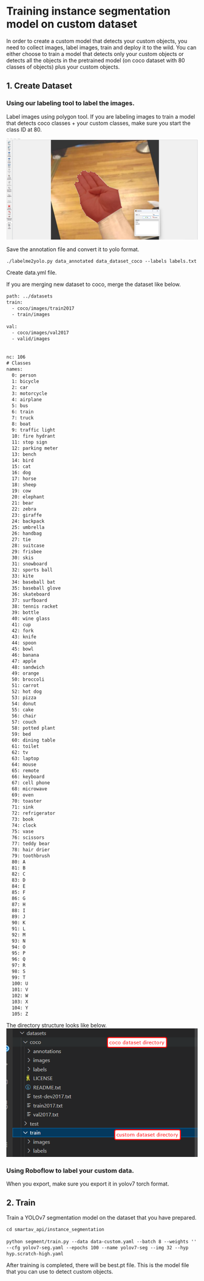 # Training instance segmentation model on custom dataset
In order to create a custom model that detects your custom objects, you need to collect images, label images, train and deploy it to the wild. You can either choose to train a model that detects only your custom objects or detects all the objects in the pretrained model (on coco dataset with 80 classes of objects) plus your custom objects.

## 1. Create Dataset

### Using our labeling tool to label the images.

Label images using polygon tool. If you are labeling images to train a model that detects coco classes + your custom classes, make sure you start the class ID at 80. 

![alt text](./img/labelme-segmentation.png)

Save the annotation file and convert it to yolo format.
```
./labelme2yolo.py data_annotated data_dataset_coco --labels labels.txt
```

Create data.yml file. 

If you are merging new dataset to coco, merge the dataset like below.
```
path: ../datasets
train: 
  - coco/images/train2017
  - train/images

val:
  - coco/images/val2017
  - valid/images


nc: 106
# Classes
names:
  0: person
  1: bicycle
  2: car
  3: motorcycle
  4: airplane
  5: bus
  6: train
  7: truck
  8: boat
  9: traffic light
  10: fire hydrant
  11: stop sign
  12: parking meter
  13: bench
  14: bird
  15: cat
  16: dog
  17: horse
  18: sheep
  19: cow
  20: elephant
  21: bear
  22: zebra
  23: giraffe
  24: backpack
  25: umbrella
  26: handbag
  27: tie
  28: suitcase
  29: frisbee
  30: skis
  31: snowboard
  32: sports ball
  33: kite
  34: baseball bat
  35: baseball glove
  36: skateboard
  37: surfboard
  38: tennis racket
  39: bottle
  40: wine glass
  41: cup
  42: fork
  43: knife
  44: spoon
  45: bowl
  46: banana
  47: apple
  48: sandwich
  49: orange
  50: broccoli
  51: carrot
  52: hot dog
  53: pizza
  54: donut
  55: cake
  56: chair
  57: couch
  58: potted plant
  59: bed
  60: dining table
  61: toilet
  62: tv
  63: laptop
  64: mouse
  65: remote
  66: keyboard
  67: cell phone
  68: microwave
  69: oven
  70: toaster
  71: sink
  72: refrigerator
  73: book
  74: clock
  75: vase
  76: scissors
  77: teddy bear
  78: hair drier
  79: toothbrush
  80: A
  81: B
  82: C
  83: D
  84: E
  85: F
  86: G
  87: H
  88: I
  89: J
  90: K
  91: L
  92: M
  93: N
  94: O
  95: P
  96: Q
  97: R
  98: S
  99: T
  100: U
  101: V
  102: W
  103: X
  104: Y
  105: Z
```

The directory structure looks like below.
![Training dataset directory structure](./img/dataset_dir_structure.png)

### Using Roboflow to label your custom data. 

When you export, make sure you export it in yolov7 torch format.



## 2. Train
Train a YOLOv7 segmentation model on the dataset that you have prepared.
```
cd smartav_api/instance_segmentation

python segment/train.py --data data-custom.yaml --batch 8 --weights '' --cfg yolov7-seg.yaml --epochs 100 --name yolov7-seg --img 32 --hyp hyp.scratch-high.yaml
```
After training is completed, there will be best.pt file. This is the model file that you can use to detect custom objects.